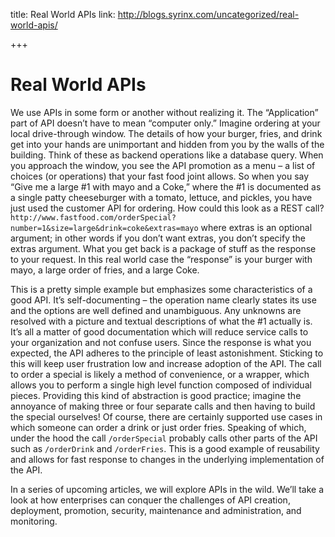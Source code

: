 title: Real World APIs
link: http://blogs.syrinx.com/uncategorized/real-world-apis/

+++


# Real World APIs

We use APIs in some form or another without realizing it. The “Application” part of API doesn’t have to mean “computer only.” Imagine ordering at your local drive-through window. The details of how your burger, fries, and drink get into your hands are unimportant and hidden from you by the walls of the building. Think of these as backend operations like a database query. When you approach the window, you see the API promotion as a menu – a list of choices (or operations) that your fast food joint allows. So when you say “Give me a large #1 with mayo and a Coke,” where the #1 is documented as a single patty cheeseburger with a tomato, lettuce, and pickles, you have just used the customer API for ordering. How could this look as a REST call? `http://www.fastfood.com/orderSpecial?number=1&size=large&drink=coke&extras=mayo` where extras is an optional argument; in other words if you don’t want extras, you don’t specify the extras argument. What you get back is a package of stuff as the response to your request. In this real world case the “response” is your burger with mayo, a large order of fries, and a large Coke.

This is a pretty simple example but emphasizes some characteristics of a good API. It’s self-documenting – the operation name clearly states its use and the options are well defined and unambiguous. Any unknowns are resolved with a picture and textual descriptions of what the #1 actually is. It’s all a matter of good documentation which will reduce service calls to your organization and not confuse users. Since the response is what you expected, the API adheres to the principle of least astonishment. Sticking to this will keep user frustration low and increase adoption of the API. The call to order a special is likely a method of convenience, or a wrapper, which allows you to perform a single high level function composed of individual pieces. Providing this kind of abstraction is good practice; imagine the annoyance of making three or four separate calls and then having to build the special ourselves! Of course, there are certainly supported use cases in which someone can order a drink or just order fries. Speaking of which, under the hood the call `/orderSpecial` probably calls other parts of the API such as `/orderDrink` and `/orderFries`. This is a good example of reusability and allows for fast response to changes in the underlying implementation of the API.

In a series of upcoming articles, we will explore APIs in the wild. We’ll take a look at how enterprises can conquer the challenges of API creation, deployment, promotion, security, maintenance and administration, and monitoring.
